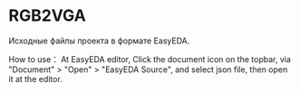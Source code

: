 # RGB2VGA

Исходные файлы проекта в формате EasyEDA.

How to use：
At EasyEDA editor, Click the document icon on the topbar, via "Document" > "Open" > "EasyEDA Source", and select json file, then open it at the editor.

